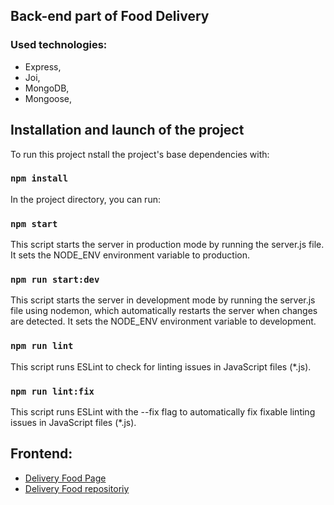 ## Back-end part of Food Delivery

### Used technologies:

- Express,
- Joi,
- MongoDB,
- Mongoose,

## Installation and launch of the project

To run this project nstall the project's base dependencies with:

### `npm install`

In the project directory, you can run:

### `npm start`
This script starts the server in production mode by running the server.js file. It sets the NODE_ENV environment variable to production.

### `npm run start:dev`
This script starts the server in development mode by running the server.js file using nodemon, which automatically restarts the server when changes are detected. It sets the NODE_ENV environment variable to development.

### `npm run lint`
This script runs ESLint to check for linting issues in JavaScript files (*.js).

### `npm run lint:fix`
This script runs ESLint with the --fix flag to automatically fix fixable linting issues in JavaScript files (*.js).

## Frontend:
- [Delivery Food Page]([https://so-yummy.netlify.app/main](https://req-food-delivery.netlify.app/))
- [Delivery Food repositoriy](https://github.com/Reqvite/delivery-app)
